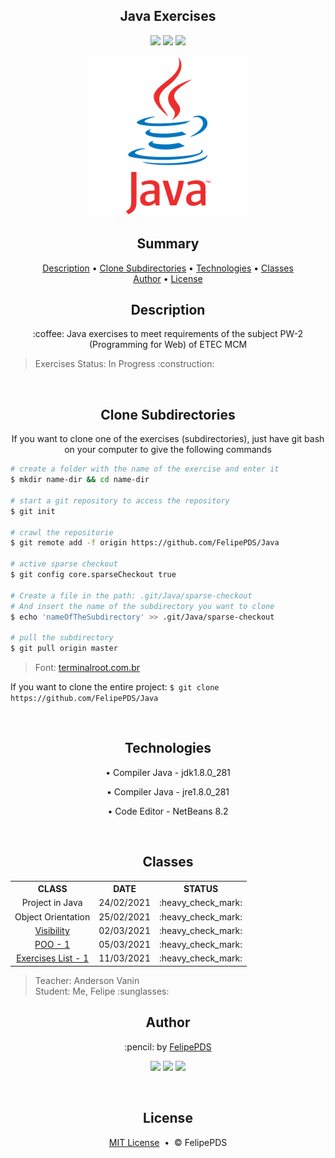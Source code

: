 <h2 align="center">Java Exercises</h2>

<p align="center"><a href="https://github.com/FelipePDS/Java/blob/main/LICENSE"><img src="https://img.shields.io/github/license/FelipePDS/Java"/></a> <img src="https://img.shields.io/static/v1?label=Java&message=v1.8.0_281&color=ED8B00&style=flat&logo=java"/> <img src="https://img.shields.io/static/v1?label=NetBeans&message=v8.2&color=1B6AC6&style=flat&logo=NetBeans"/></p>

<p align="center"><img src="https://github.com/FelipePDS/Java/blob/master/outros/java.webp"/></p>

<h2 align="center">Summary</h2>
<p align="center">
  <a href="#description">Description</a> &bull; 
  <a href="#clone">Clone Subdirectories</a> &bull; 
  <a href="#technologies">Technologies</a> &bull; 
  <a href="#classes">Classes</a><br>
  <a href="#author">Author</a> &bull; 
  <a href="#license">License</a>
</p>

<h2 align="center" id="description">Description</h2>
<p align="center">:coffee: Java exercises to meet requirements of the subject PW-2 (Programming for Web) of ETEC MCM</p>

<blockquote>Exercises Status: In Progress :construction:</blockquote>

<br>

<h2 align="center" id="clone">Clone Subdirectories</h2>
<p align="center">If you want to clone one of the exercises (subdirectories), just have git bash on your computer to give the following commands</p>

```bash
# create a folder with the name of the exercise and enter it
$ mkdir name-dir && cd name-dir

# start a git repository to access the repository
$ git init

# crawl the repositorie
$ git remote add -f origin https://github.com/FelipePDS/Java

# active sparse checkout
$ git config core.sparseCheckout true

# Create a file in the path: .git/Java/sparse-checkout
# And insert the name of the subdirectory you want to clone
$ echo 'nameOfTheSubdirectory' >> .git/Java/sparse-checkout

# pull the subdirectory
$ git pull origin master
```
<blockquote>Font: <a href="https://terminalroot.com.br/2019/09/como-clonar-somente-um-subdiretorio-com-git-ou-svn.html">terminalroot.com.br</a></blockquote>

<p>If you want to clone the entire project: <code>$ git clone https://github.com/FelipePDS/Java</code></p>

<br>

<h2 align="center" id="technologies">Technologies</h2>
<p align="center">
  <p align="center">&bull; Compiler Java - jdk1.8.0_281</p>
  <p align="center">&bull; Compiler Java - jre1.8.0_281</p>
  <p align="center">&bull; Code Editor - NetBeans 8.2</p>
</p>

<br>

<h2 align="center" id="classes">Classes</h2>

<table align="center">
  <tr align="center">
    <th>CLASS</th>
    <th>DATE</th>
    <th>STATUS</th>
  </tr>
  
  <tr align="center">
    <td>Project in Java</td>
    <td>24/02/2021</td>
    <td>:heavy_check_mark:</td>
  </tr>
  <tr align="center">
    <td>Object Orientation</td>
    <td>25/02/2021</td>
    <td>:heavy_check_mark:</td>
  </tr>
  <tr align="center">
    <td><a href="https://github.com/FelipePDS/Java/tree/master/CalculoDeArea">Visibility</a></td>
    <td>02/03/2021</td>
    <td>:heavy_check_mark:</td>
  </tr>
  <tr align="center">
    <td><a href="https://github.com/FelipePDS/Java/tree/master/QuantidadeAzuleijos">POO - 1</a></td>
    <td>05/03/2021</td>
    <td>:heavy_check_mark:</td>
  </tr>
  <tr align="center">
    <td><a href="https://github.com/FelipePDS/Java/tree/master/exercicios-lista01-java">Exercises List - 1</a></td>
    <td>11/03/2021</td>
    <td>:heavy_check_mark:</td>
  </tr>
</table>

<blockquote>Teacher: Anderson Vanin <br> Student: Me, Felipe :sunglasses:</blockquote>

<h2 align="center" id="author">Author</h2>
<p align="center">:pencil: by <a href="https://felipepds.github.io/felipepds-resume/">FelipePDS</a></p>
<p align="center"><a href="https://www.linkedin.com/in/felipe-p-da-silva-a55b891ba/?lipi=urn%3Ali%3Apage%3Ad_flagship3_feed%3BiErPy3g7Q1KGOaD%2BsGw%2Fpg%3D%3D"><img src="https://img.shields.io/static/v1?label=+&message=Felipe+P.+Da+Silva&color=0A66C2&style=flat&logo=linkedin&logoColor=white"/></a> <a href="https://twitter.com/FelipePintoDaS1"><img src="https://img.shields.io/static/v1?label=+&message=@FelipePintoDaS1&color=1DA1F2&style=flat&logo=twitter&logoColor=white"/></a> <img src="https://img.shields.io/static/v1?label=+&message=felipepdasilva66@gmail.com&color=EA4335&style=flat&logo=gmail&logoColor=white"/></p>
<br>

<h2 align="center" id="license">License</h2>
<p align="center"><a href="https://github.com/FelipePDS/Java/blob/master/LICENSE">MIT License</a> &nbsp;&bull;&nbsp; &copy; FelipePDS</p>
